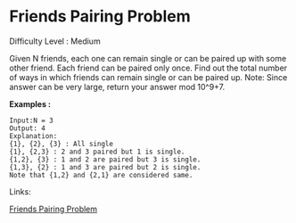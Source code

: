 # Friends Pairing Problem

Difficulty Level : Medium

Given N friends, each one can remain single or can be paired up with some other friend. Each friend can be paired only once. Find out the total number of ways in which friends can remain single or can be paired up.
Note: Since answer can be very large, return your answer mod 10^9+7.

**Examples :**

```
Input:N = 3
Output: 4
Explanation:
{1}, {2}, {3} : All single
{1}, {2,3} : 2 and 3 paired but 1 is single.
{1,2}, {3} : 1 and 2 are paired but 3 is single.
{1,3}, {2} : 1 and 3 are paired but 2 is single.
Note that {1,2} and {2,1} are considered same.
```

Links:

[Friends Pairing Problem](https://www.geeksforgeeks.org/problems/friends-pairing-problem5425/1)